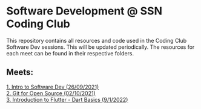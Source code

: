 # Software Development @ SSN Coding Club

This repository contains all resources and code used in the Coding Club Software Dev sessions. This will be updated periodically. The resources for each meet can be found in their respective folders.

## Meets:
[1. Intro to Software Dev (26/09/2021)](./Meet-1) <br />
[2. Git for Open Source (02/10/2021)](./Meet-2) <br />
[3. Introduction to Flutter - Dart Basics (9/1/2022)](./Meet-3)

